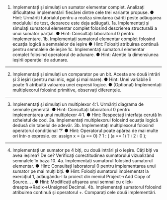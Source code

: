 1. Implementați și simulați un sumator elementar complet. Analizați dificultatea implementării fiecărei
dintre cele trei variante propuse.
● Hint: Urmăriți tutorialul pentru a realiza simularea (săriți peste adăugarea modulului de test,
deoarece este deja adăugat).
1a. Implementați și simulați sumatorul elementar complet folosind descrierea structurală a unui
sumator parțial.
● Hint: Consultați laboratorul 0 pentru implementare.
1b. Implementați sumatorul elementar complet folosind ecuația logică a semnalelor de ieșire
● Hint: Folosiți atribuirea continuă pentru semnalele de ieșire
1c. Implementați sumatorul elementar complet folosind operatorul de adunare.
● Hint: Atenție la dimensiunea ieșirii operației de adunare.
____________________________________________________________________________________________________
2. Implementați și simulați un comparator pe un bit. Acesta are două intrări și 3 ieșiri (pentru
mai mic, egal și mai mare).
● Hint: Unei variabile îi poate fi atribuită valoarea unei expresii logice.
● (Optional) Implementați multiplexorul folosind primitive, observați diferențele.
____________________________________________________________________________________________________
3. Implementați și simulați un multiplexor 4:1. Urmăriți diagrama de semnale generată.
● Hint: Consultați laboratorul 0 pentru implementarea unui multiplexor 4:1.
● Hint: Respectați interfața cerută în scheletul de cod.
3a. Implementați multiplexorul folosind ecuația logică dedusă din tabelul de adevăr.
3b. Implementați multiplexorul folosind operatorul condițional ‘?’
● Hint: Operatorul poate apărea de mai multe ori într-o expresie.
ex: assign x = (a == 0) ? 1 : ( (a == 1) ? : 2 : 0 );
____________________________________________________________________________________________________
4. Implementați un sumator pe 4 biți, cu două intrări și o ieșire. Câți biți va avea ieșirea? De ce? Verificați
corectitudinea sumatorului vizualizând semnalele în baza 10.
4a. Implementați sumatorul folosind sumatorul elementar.
● Hint: Consultați laboratorul 0 pentru implementarea unui sumator pe mai mulți biți.
● Hint: Folosiți sumatorul implementat la exercițiul 1, adăugându-l la proiect din meniul
Project→Add Copy of Source… .
● Hint: Modificați afișarea unui semnal cu click-dreapta→Radix→Unsigned Decimal.
4b. Implementați sumatorul folosind atribuirea continuă și operatorul +. Comparați cele două
implementări.
